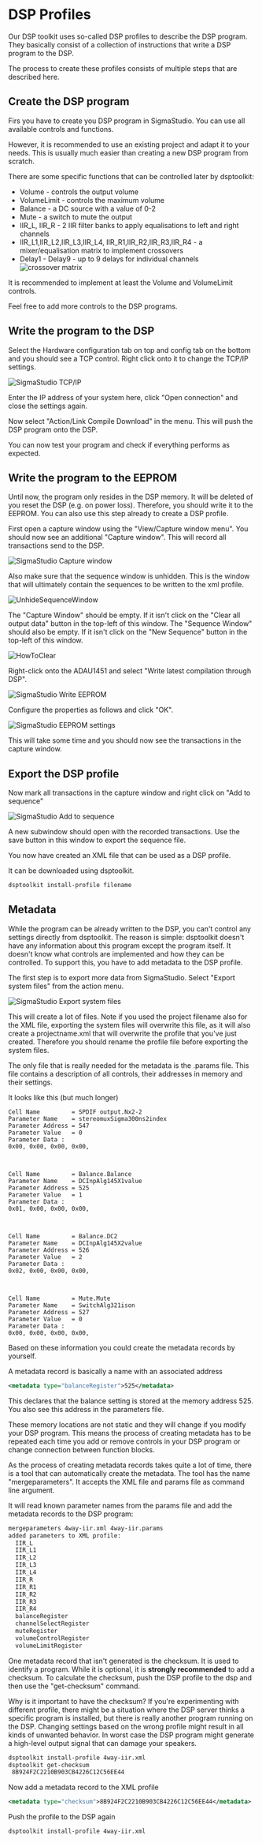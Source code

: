 # DSP Profiles

Our DSP toolkit uses so-called DSP profiles to describe the DSP program. They basically consist of a collection of instructions that write a DSP program to the DSP.

The process to create these profiles consists of multiple steps that are described here.

## Create the DSP program

Firs you have to create you DSP program in SigmaStudio. You can use all available controls and functions.

However, it is recommended to use an existing project and adapt it to your needs. This is usually much easier than creating a new DSP program from scratch.

There are some specific functions that can be controlled later by dsptoolkit:

- Volume - controls the output volume
- VolumeLimit - controls the maximum volume
- Balance - a DC source with a value of 0-2
- Mute - a switch to mute the output
- IIR_L, IIR_R - 2 IIR filter banks to apply equalisations to left and
 right channels
- IIR_L1,IIR_L2,IIR_L3,IIR_L4, IIR_R1,IIR_R2,IIR_R3,IIR_R4 - a mixer/equalisation matrix to implement crossovers
- Delay1 - Delay9 - up to 9 delays for individual channels
  ![crossover matrix](img/crossover-matrix.png)

It is recommended to implement at least the Volume and VolumeLimit controls.

Feel free to add more controls to the DSP programs.

## Write the program to the DSP

Select the Hardware configuration tab on top and config tab on the bottom and you should see a TCP control. Right click onto it to change the TCP/IP settings.

![SigmaStudio TCP/IP](img/ss-tcpip.png)

Enter the IP address of your system here, click "Open connection" and close the settings again.

Now select "Action/Link Compile Download" in the menu. This will push the DSP program onto the DSP.

You can now test your program and check if everything performs as expected.

## Write the program to the EEPROM

Until now, the program only resides in the DSP memory. It will be deleted of you reset the DSP (e.g. on power loss). Therefore, you should write it to the EEPROM. You can also use this step already to create a DSP profile.

First open a capture window using the "View/Capture window menu".
You should now see an additional "Capture window". This will record all transactions send to the DSP.

![SigmaStudio Capture window](img/ss-capture.png)

Also make sure that the sequence window is unhidden. This is the window that will ultimately contain the sequences to be written to the xml profile.

![UnhideSequenceWindow](https://user-images.githubusercontent.com/4656964/205437033-703254fb-9356-4d19-ba86-7a31ec4fc290.png)

The "Capture Window" should be empty. If it isn't click on the "Clear all output data" button in the top-left of this window.
The "Sequence Window" should also be empty. If it isn't click on the "New Sequence" button in the top-left of this window.

![HowToClear](https://user-images.githubusercontent.com/4656964/205437049-9bd8835c-ec91-4099-aa8c-3e34e8f21534.png)

Right-click onto the ADAU1451 and select "Write latest compilation through DSP".

![SigmaStudio Write EEPROM](img/ss-write-eeprom.png)

Configure the properties as follows and click "OK".

![SigmaStudio EEPROM settings](img/ss-eeprom-settings.png)

This will take some time and you should now see the transactions in the
capture window.

## Export the DSP profile

Now mark all transactions in the capture window and right click on
"Add to sequence"

![SigmaStudio Add to sequence](img/ss-add-sequence.png)
  
A new subwindow should open with the recorded transactions. Use the save button in this window to export the sequence file.

You now have created an XML file that can be used as a DSP profile.

It can be downloaded using dsptoolkit.

```bash
dsptoolkit install-profile filename
```

## Metadata

While the program can be already written to the DSP, you can't control any settings directly from dsptoolkit. The reason is simple: dsptoolkit doesn't have any information about this program except the program itself.
It doesn't know what controls are implemented and how they can be controlled.
To support this, you have to add metadata to the DSP profile.

The first step is to export more data from SigmaStudio. Select "Export system files" from the action menu.

![SigmaStudio Export system files](img/ss-export-system.png)

This will create a lot of files.
Note if you used the project filename also for the XML file, exporting the system files will overwrite this file, as it will also create a projectname.xml that will overwrite the profile that you've just created.
Therefore you should rename the profile file before exporting the system
files.

The only file that is really needed for the metadata is the .params file. This file contains a description of all controls,
their addresses in memory and their settings.

It looks like this (but much longer)

```
Cell Name         = SPDIF output.Nx2-2
Parameter Name    = stereomuxSigma300ns2index
Parameter Address = 547
Parameter Value   = 0
Parameter Data :
0x00, 0x00, 0x00, 0x00,



Cell Name         = Balance.Balance
Parameter Name    = DCInpAlg145X1value
Parameter Address = 525
Parameter Value   = 1
Parameter Data :
0x01, 0x00, 0x00, 0x00,



Cell Name         = Balance.DC2
Parameter Name    = DCInpAlg145X2value
Parameter Address = 526
Parameter Value   = 2
Parameter Data :
0x02, 0x00, 0x00, 0x00,



Cell Name         = Mute.Mute
Parameter Name    = SwitchAlg321ison
Parameter Address = 527
Parameter Value   = 0
Parameter Data :
0x00, 0x00, 0x00, 0x00,
```

Based on these information you could create the metadata records by yourself.

A  metadata record is basically a name with an associated address

```xml
<metadata type="balanceRegister">525</metadata>
```

This declares that the balance setting is stored at the memory address 525. You also see this address in the parameters file.

These memory locations are not static and they will change if you modify your DSP program. This means the process of creating metadata has to be repeated each time you add or remove controls in your DSP program or change connection between function blocks.

As the process of creating metadata records takes quite a lot of time, there is a tool that can automatically create the metadata. The tool has the name "mergeparameters". It accepts the XML file and params file as command line argument.

It will read known parameter names from the params file and add the metadata records to the DSP program:

```bash
mergeparameters 4way-iir.xml 4way-iir.params
added parameters to XML profile:
  IIR_L
  IIR_L1
  IIR_L2
  IIR_L3
  IIR_L4
  IIR_R
  IIR_R1
  IIR_R2
  IIR_R3
  IIR_R4
  balanceRegister
  channelSelectRegister
  muteRegister
  volumeControlRegister
  volumeLimitRegister
```

One metadata record that isn't generated is the checksum. It is used to identify a program. While it is optional, it is **strongly recommended** to add a checksum. To calculate the checksum, push the DSP profile to the dsp and then use the "get-checksum" command.

Why is it important to have the checksum? If you're experimenting with different profile, there might be a situation where the DSP server thinks a specific program is installed, but there is really another program running on the DSP.
Changing settings based on the wrong profile might result in all kinds of unwanted behavior. In worst case the DSP program might generate a high-level output signal that can damage your speakers.

```bash
dsptoolkit install-profile 4way-iir.xml
dsptoolkit get-checksum
 8B924F2C2210B903CB4226C12C56EE44
```

Now add a metadata record to the XML profile

```xml
<metadata type="checksum">8B924F2C2210B903CB4226C12C56EE44</metadata>
```

Push the profile to the DSP again

```bash
dsptoolkit install-profile 4way-iir.xml
```
